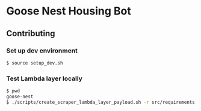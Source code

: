 # Goose Nest Housing Bot

## Contributing

### Set up dev environment
```bash
$ source setup_dev.sh
```

### Test Lambda layer locally
```bash
$ pwd
goose-nest
$ ./scripts/create_scraper_lambda_layer_payload.sh -r src/requirements.txt -p goose_nest_scraper_python_layer_payload.zip -c goose_nest_scraper_chrome_layer_payload.zip
```